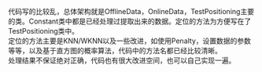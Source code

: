 代码写的比较乱，总体架构就是OfflineData，OnlineData，TestPositioning主要的类。Constant类中都是已经处理过提取出来的数据。定位的方法为方便写在了TestPositioning类中。<br>定位的方法主要是KNN/WKNN以及一些改进，如使用Penalty，设置数据的参数等等，以及基于直方图的概率算法，代码中的方法名都已经比较清晰。<br>处理结果不保证绝对正确，代码也有很大改进空间，也可以自己实现一遍。
